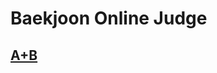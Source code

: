 # Baekjoon Online Judge 

## [A+B](https://github.com/csj4032/enjoy-algorithm/blob/master/baekjoon/src/main/java/p1000/Main.java)